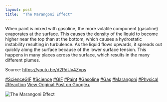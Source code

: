 ```yaml
---
layout: post
title:  "The Marangoni Effect"
---
```


When paint is mixed with gasoline, the more volatile component (gasoline) evaporates at the surface. This causes the density of the liquid to become higher near the top than at the bottom, which causes a hydrostatic instability resulting in turbulence. As the liquid flows upwards, it spreads out quickly along the surface because of the lower surface tension. This happens in many places across the surface, which results in the many different plumes.   
  
Source: <https://youtu.be/d2RdUv4Zvps>  
  
[#ScienceGIF](https://plus.google.com/s/%23ScienceGIF/posts) [#Science](https://plus.google.com/s/%23Science/posts) [#GIF](https://plus.google.com/s/%23GIF/posts) [#Paint](https://plus.google.com/s/%23Paint/posts) [#Gasoline](https://plus.google.com/s/%23Gasoline/posts) [#Gas](https://plus.google.com/s/%23Gas/posts) [#Marangoni](https://plus.google.com/s/%23Marangoni/posts) [#Physical](https://plus.google.com/s/%23Physical/posts) [#Reaction](https://plus.google.com/s/%23Reaction/posts)
[View Original Post on Google+](https://plus.google.com/+ColinSullender/posts/XjvMu6g4HbR)

![The Marangoni Effect](https://i.imgur.com/z1G5uBy.gif)
